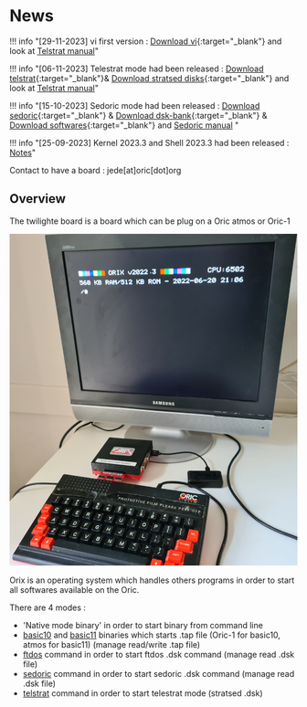 # News

!!! info "[29-11-2023] vi first version : [Download vi](https://repo.orix.oric.org/dists/official/tgz/6502/vi.tgz){:target="_blank"} and look at [Telstrat manual](./commands/vi.md)"

!!! info "[06-11-2023] Telestrat mode had been released : [Download telstrat](https://repo.orix.oric.org/dists/official/tgz/6502/telstrat.tgz){:target="_blank"}& [Download stratsed disks](https://repo.orix.oric.org/dists/official/tgz/6502/stratsed.tgz){:target="_blank"} and look at [Telstrat manual](./commands/telstrat.md)"

!!! info "[15-10-2023] Sedoric mode had been released : [Download sedoric](https://repo.orix.oric.org/dists/official/tgz/6502/sedoric.tgz){:target="_blank"} & [Download dsk-bank](https://repo.orix.oric.org/dists/official/tgz/6502/dsk-bank.tgz){:target="_blank"} & [Download softwares](https://repo.orix.oric.org/dists/official/tgz/6502/softwares.tgz){:target="_blank"} and [Sedoric manual](./commands/sedoric.md) "

!!! info "[25-09-2023] Kernel 2023.3 and Shell 2023.3 had been released  : [Notes](update/2023_3.md)"

Contact to have a board : jede[at]oric[dot]org

## Overview

The twilighte board is a board which can be plug on a Oric atmos or Oric-1

![Overview](./user_manual/img/twil_prez.jpg)

Orix is an operating system which handles others programs in order to start all softwares available on the Oric.

There are 4 modes :

* 'Native mode binary' in order to start binary from command line
* [basic10](./commands/basic10.md) and [basic11](./commands/basic11.md) binaries which starts .tap file (Oric-1 for basic10, atmos for basic11) (manage read/write .tap file)
* [ftdos](./commands/ftdos.md) command in order to start ftdos .dsk command (manage read .dsk file)
* [sedoric](./commands/sedoric.md) command in order to start sedoric .dsk command (manage read .dsk file)
* [telstrat](./commands/telstrat.md) command in order to start telestrat mode (stratsed .dsk)
